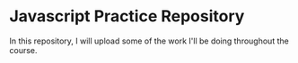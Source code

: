 # Javascript Practice Repository
In this repository, I will upload some of the work I'll be doing throughout the course.
